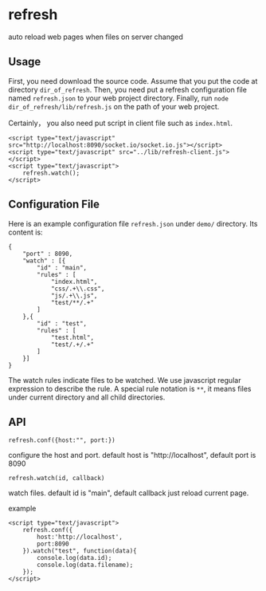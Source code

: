 refresh
=======

auto reload web pages when files on server changed

Usage
------
First, you need download the source code. Assume that you put the code at directory `dir_of_refresh`.
Then, you need put a refresh configuration file named `refresh.json` to your web project directory.
Finally, run `node dir_of_refresh/lib/refresh.js` on the path of your web project.

Certainly， you also need put script in client file such as `index.html`.
```
<script type="text/javascript" src="http://localhost:8090/socket.io/socket.io.js"></script>
<script type="text/javascript" src="../lib/refresh-client.js"></script>
<script type="text/javascript">
    refresh.watch();
</script>
```


Configuration File
-------
Here is an example configuration file `refresh.json` under `demo/` directory. Its content is:
````
{
	"port" : 8090,
	"watch" : [{
        "id" : "main",
        "rules" : [
            "index.html",
            "css/.+\\.css",
            "js/.+\\.js",
            "test/**/.+"
        ]
    },{
        "id" : "test",
        "rules" : [
            "test.html",
            "test/.+/.+"
        ]
    }]
}
`````

The watch rules indicate files to be watched. We use javascript regular expression to describe the rule. A special rule notation is `**`, it means files under current directory and all child directories.

API
------
`refresh.conf({host:"", port:})`

configure the host and port. default host is "http://localhost", default port is 8090

`refresh.watch(id, callback)`
  
watch files. default id is "main", default callback just reload current page.

example
```
<script type="text/javascript">
    refresh.conf({
        host:'http://localhost',
        port:8090
    }).watch("test", function(data){
        console.log(data.id);
        console.log(data.filename);
    });
</script>
````

